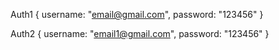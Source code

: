 Auth1 {
  username: "email@gmail.com",
  password: "123456"
}

Auth2 {
  username: "email1@gmail.com",
  password: "123456"
}
